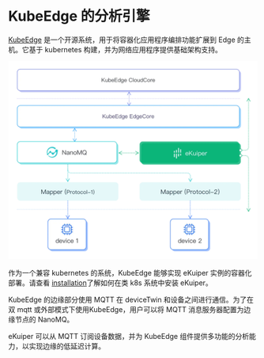 # KubeEdge 的分析引擎

[KubeEdge](https://kubeedge.io/) 是一个开源系统，用于将容器化应用程序编排功能扩展到 Edge 的主机。它基于 kubernetes 构建，并为网络应用程序提供基础架构支持。

![arch](./arch.png)

作为一个兼容 kubernetes 的系统，KubeEdge 能够实现 eKuiper 实例的容器化部署。请查看 [installation](../../installation.md#通过-helm-安装k8sk3s)了解如何在类 k8s 系统中安装 eKuiper。

KubeEdge 的边缘部分使用 MQTT 在 deviceTwin 和设备之间进行通信。为了在双 mqtt 或外部模式下使用KubeEdge，用户可以将 MQTT 消息服务器配置为边缘节点的 NanoMQ。

eKuiper 可以从 MQTT 订阅设备数据，并为 KubeEdge 组件提供多功能的分析能力，以实现边缘的低延迟计算。
